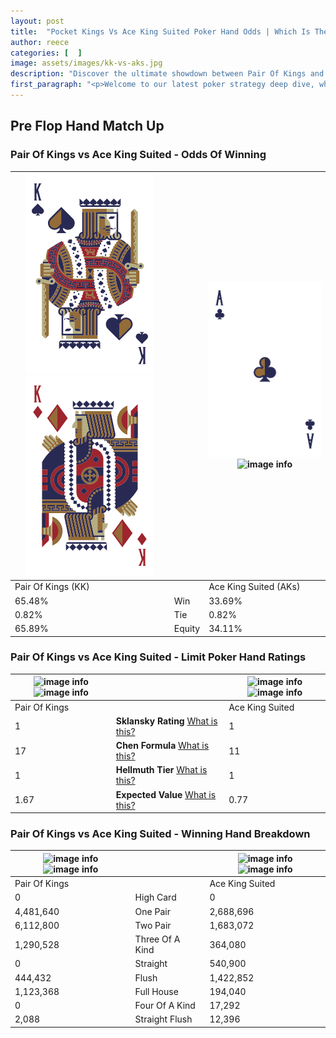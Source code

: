 ```yaml
---
layout: post
title:  "Pocket Kings Vs Ace King Suited Poker Hand Odds | Which Is The Better Hand In Poker? A Complete Guide"
author: reece
categories: [  ]
image: assets/images/kk-vs-aks.jpg
description: "Discover the ultimate showdown between Pair Of Kings and Ace King Suited in poker! Uncover the odds, strategies, and scenarios where one hand triumphs over the other. Get ready to up your poker game with this thrilling analysis."
first_paragraph: "<p>Welcome to our latest poker strategy deep dive, where we're pitting two distinct hands against each other in a high-stakes showdown: Pair Of Kings vs Ace King Suited.</p><p>In the dynamic world of poker, every decision counts, and knowing which hand holds the upper hand is key to your success at the table.</p><p>In this article, we'll dissect these two hands, explore the scenarios where one dominates the other, and equip you with the knowledge to make strategic choices that can tip the odds in your favor.</p><p>Get ready to unravel the intriguing dynamics of these poker hands and elevate your game to new heights.</p>"
---
```




[comment]: # (sp0)

## Pre Flop Hand Match Up

<div class="table hand-ratings" markdown="1"> 



### Pair Of Kings vs Ace King Suited - Odds Of Winning


    
| ![image info](assets/images/hand1/k.png) ![image info](assets/images/hand1/ko.png) |  | ![image info](assets/images/hand2/a.png) ![image info](assets/images/hand2/ks.png) |
| -------- | -------- | -------- |
| Pair Of Kings (KK) |  | Ace King Suited (AKs) |
| 65.48% | Win | 33.69% |
| 0.82% | Tie | 0.82% |
| 65.89% | Equity | 34.11% |




[comment]: # (sp1)



### Pair Of Kings vs Ace King Suited - Limit Poker Hand Ratings


    
| ![image info](https://www.riverpairs.com/assets/images/hand1/k.png) ![image info](https://www.riverpairs.com/assets/images/hand1/ko.png) |  | ![image info](https://www.riverpairs.com/assets/images/hand2/a.png) ![image info](https://www.riverpairs.com/assets/images/hand2/ks.png) |
| -------- | -------- | -------- |
| Pair Of Kings |  | Ace King Suited |
| 1 | **Sklansky Rating** [What is this?](/sklansky-rating-explained) | 1 |
| 17 | **Chen Formula** [What is this?](/chen-formula-explained) | 11 |
| 1 | **Hellmuth Tier** [What is this?](/Hellmuth-tier-explained) | 1 |
| 1.67 | **Expected Value** [What is this?](/expected-value-explained) | 0.77 |




[comment]: # (sp2)



### Pair Of Kings vs Ace King Suited - Winning Hand Breakdown


    
| ![image info](https://www.riverpairs.com/assets/images/hand1/k.png) ![image info](https://www.riverpairs.com/assets/images/hand1/ko.png) |  | ![image info](https://www.riverpairs.com/assets/images/hand2/a.png) ![image info](https://www.riverpairs.com/assets/images/hand2/ks.png) |
| -------- | -------- | -------- |
| Pair Of Kings |  | Ace King Suited |
| 0 | High Card | 0 |
| 4,481,640 | One Pair | 2,688,696 |
| 6,112,800 | Two Pair | 1,683,072 |
| 1,290,528 | Three Of A Kind | 364,080 |
| 0 | Straight | 540,900 |
| 444,432 | Flush | 1,422,852 |
| 1,123,368 | Full House | 194,040 |
| 0 | Four Of A Kind | 17,292 |
| 2,088 | Straight Flush | 12,396 |




[comment]: # (sp3)



</div>

[comment]: # (sp4)



[comment]: # (sp5)

